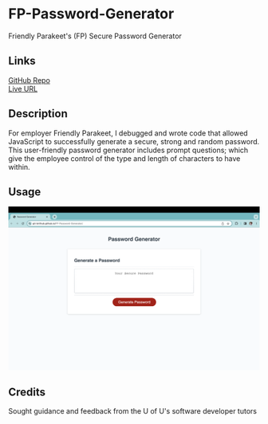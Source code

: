# FP-Password-Generator
Friendly Parakeet's (FP) Secure Password Generator
<br />

## Links
[GitHub Repo](https://github.com/Git-BritHub/FP-Password-Generator.git)
<br />
[Live URL](https://git-brithub.github.io/FP-Password-Generator/)

## Description
For employer Friendly Parakeet, I debugged and wrote code that allowed JavaScript to successfully generate a secure, strong and random password. This user-friendly password generator includes prompt questions; which give the employee control of the type and length of characters to have within.

## Usage
![alt text](assets/images/screenshot.png)

## Credits
Sought guidance and feedback from the U of U's software developer tutors

